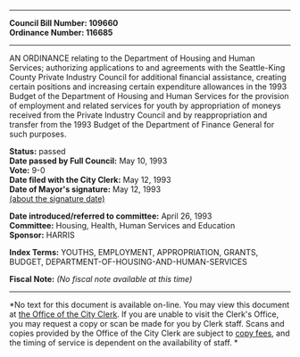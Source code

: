 * * * * *  
  
**Council Bill Number: [](#h0)[](#h2)109660**   
**Ordinance Number: 116685**  
  
* * * * *  
  
AN ORDINANCE relating to the Department of Housing and Human Services; authorizing applications to and agreements with the Seattle-King County Private Industry Council for additional financial assistance, creating certain positions and increasing certain expenditure allowances in the 1993 Budget of the Department of Housing and Human Services for the provision of employment and related services for youth by appropriation of moneys received from the Private Industry Council and by reappropriation and transfer from the 1993 Budget of the Department of Finance General for such purposes.  
  
**Status:** passed   
**Date passed by Full Council:** May 10, 1993   
**Vote:** 9-0   
**Date filed with the City Clerk:** May 12, 1993   
**Date of Mayor's signature:** May 12, 1993   
[(about the signature date)](/~public/approvaldate.htm)   
  
  
**Date introduced/referred to committee:** April 26, 1993   
**Committee:** Housing, Health, Human Services and Education   
**Sponsor:** HARRIS   
  
**Index Terms:** YOUTHS, EMPLOYMENT, APPROPRIATION, GRANTS, BUDGET, DEPARTMENT-OF-HOUSING-AND-HUMAN-SERVICES  
  
**Fiscal Note:** *(No fiscal note available at this time)*  
  
* * * * *  
  
*No text for this document is available on-line. You may view this document at [the Office of the City Clerk](http://www.seattle.gov/leg/clerk/contactUs.htm). If you are unable to visit the Clerk's Office, you may request a copy or scan be made for you by Clerk staff. Scans and copies provided by the Office of the City Clerk are subject to [copy fees](http://clerk.seattle.gov/~public/clerkfees.htm), and the timing of service is dependent on the availability of staff. *  
  
  
